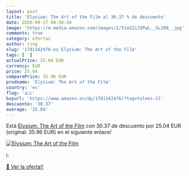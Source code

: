 ```yaml
---
layout: post
title: 'Elysium: The Art of the Film al 30.37 % de descuento'
date: 2020-09-17 08:50:58
image: 'https://m.media-amazon.com/images/I/51oGZiJ5PwL._SL200_.jpg'
comments: true
category: ofertas
author: ring
slug: '1781162476-es Elysium: The Art of the Film'
tags: [  ]
actualPrice: 25.04 EUR
currency: EUR
price: 25.04
comparePrice: 35.96 EUR
prodname: 'Elysium: The Art of the Film'
country: 'es'
flag: '🇪🇸'
buyurl: 'https://www.amazon.es/dp/1781162476/?tag=tolees-21'
descuento: '30.37'
average: '25.04'
---
```


Está [Elysium: The Art of the Film](https://www.amazon.es/dp/1781162476/?tag=tolees-21) con 30.37 de descuento por 25.04 EUR (original: 35.96 EUR) en el siguiente enlace!

[![Elysium: The Art of the Film](https://m.media-amazon.com/images/I/51oGZiJ5PwL._SL200_.jpg)](https://www.amazon.es/dp/1781162476/?tag=tolees-21)

ℹ️:


[🛒 Ver la oferta!!](https://www.amazon.es/dp/1781162476/?tag=tolees-21)
